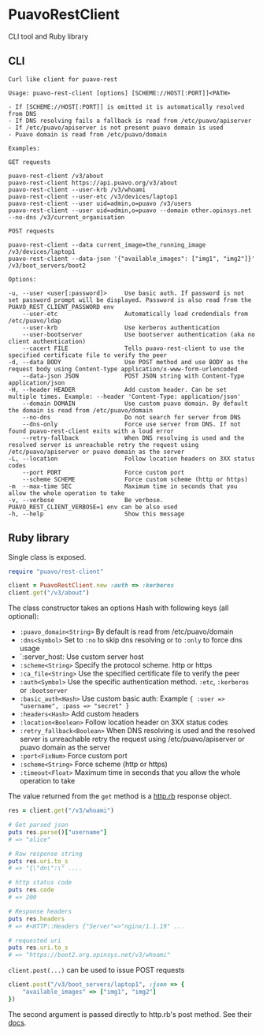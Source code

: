 
# PuavoRestClient

CLI tool and Ruby library

## CLI

    Curl like client for puavo-rest

    Usage: puavo-rest-client [options] [SCHEME://HOST[:PORT]]<PATH>

    - If [SCHEME://HOST[:PORT]] is omitted it is automatically resolved from DNS
    - If DNS resolving fails a fallback is read from /etc/puavo/apiserver
    - If /etc/puavo/apiserver is not present puavo domain is used
    - Puavo domain is read from /etc/puavo/domain

    Examples:

    GET requests

    puavo-rest-client /v3/about
    puavo-rest-client https://api.puavo.org/v3/about
    puavo-rest-client --user-krb /v3/whoami
    puavo-rest-client --user-etc /v3/devices/laptop1
    puavo-rest-client --user uid=admin,o=puavo /v3/users
    puavo-rest-client --user uid=admin,o=puavo --domain other.opinsys.net --no-dns /v3/current_organisation

    POST requests

    puavo-rest-client --data current_image=the_running_image /v3/devices/laptop1
    puavo-rest-client --data-json '{"available_images": ["img1", "img2"]}' /v3/boot_servers/boot2

    Options:

    -u, --user <user[:password]>     Use basic auth. If password is not set password prompt will be displayed. Password is also read from the PUAVO_REST_CLIENT_PASSWORD env
        --user-etc                   Automatically load credendials from /etc/puavo/ldap
        --user-krb                   Use kerberos authentication
        --user-bootserver            Use bootserver authentication (aka no client authentication)
        --cacert FILE                Tells puavo-rest-client to use the specified certificate file to verify the peer
    -d, --data BODY                  Use POST method and use BODY as the request body using Content-type application/x-www-form-urlencoded
        --data-json JSON             POST JSON string with Content-Type application/json
    -H, --header HEADER              Add custom header. Can be set multiple times. Example: --header 'Content-Type: application/json'
        --domain DOMAIN              Use custom puavo domain. By default the domain is read from /etc/puavo/domain
        --no-dns                     Do not search for server from DNS
        --dns-only                   Force use server from DNS. If not found puavo-rest-client exits with a loud error
        --retry-fallback             When DNS resolving is used and the resolved server is unreachable retry the request using /etc/puavo/apiserver or puavo domain as the server
    -L, --location                   Follow location headers on 3XX status codes
        --port PORT                  Force custom port
        --scheme SCHEME              Force custom scheme (http or https)
    -m  --max-time SEC               Maximum time in seconds that you allow the whole operation to take
    -v, --verbose                    Be verbose. PUAVO_REST_CLIENT_VERBOSE=1 env can be also used
    -h, --help                       Show this message


## Ruby library

Single class is exposed.

```ruby
require "puavo/rest-client"

client = PuavoRestClient.new :auth => :kerberos
client.get("/v3/about")
```

The class constructor takes an options Hash with following keys (all optional):

- `:puavo_domain<String>` By default is read from /etc/puavo/domain
- `:dns<Symbol>` Set to `:no` to skip dns resolving or to `:only` to force dns usage
- `:server_host<String>: Use custom server host
- `:scheme<String>` Specify the protocol scheme. http or https
- `:ca_file<String>` Use the specified certificate file to verify the peer
- `:auth<Symbol>` Use the specific authentication method. `:etc`, `:kerberos` or `:bootserver`
- `:basic_auth<Hash>` Use custom basic auth: Example `{ :user => "username", :pass => "secret" }`
- `:headers<Hash>` Add custom headers
- `:location<Boolean>` Follow location header on 3XX status codes
- `:retry_fallback<Boolean>` When DNS resolving is used and the resolved server is unreachable retry the request using /etc/puavo/apiserver or puavo domain as the server
- `:port<FixNum>` Force custom port
- `:scheme<String>` Force scheme (http or https)
- `:timeout<Float>` Maximum time in seconds that you allow the whole operation to take


The value returned from the `get` method is a [http.rb] response object.

```ruby
res = client.get("/v3/whoami")

# Get parsed json
puts res.parse()["username"]
# => "alice"

# Raw response string
puts res.uri.to_s
# => "{\"dn\":\" ....

# http status code
puts res.code
# => 200

# Response headers
puts res.headers
# => #<HTTP::Headers {"Server"=>"nginx/1.1.19" ...

# requested uri
puts res.uri.to_s
# => "https://boot2.org.opinsys.net/v3/whoami"
```

`client.post(...)` can be used to issue POST requests

```ruby
client.post("/v3/boot_servers/laptop1", :json => {
    "available_images" => ["img1", "img2"]
})
```
The second argument is passed directly to http.rb's post method. See their
[docs](https://github.com/httprb/http.rb#post-requests).


[http.rb]: https://github.com/httprb/http.rb

